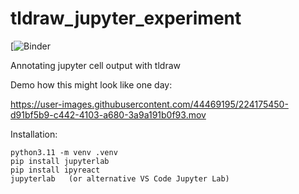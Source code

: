 # tldraw_jupyter_experiment

[![Binder](https://hub.ovh2.mybinder.org/user/octoframes-jupyter-tldraw-udjyidae/lab/tree/debugging_notebooks/tldraw_from_sandbox.ipynb)

Annotating jupyter cell output with tldraw

Demo how this might look like one day:

https://user-images.githubusercontent.com/44469195/224175450-d91bf5b9-c442-4103-a680-3a9a191b0f93.mov


Installation:
```
python3.11 -m venv .venv
pip install jupyterlab
pip install ipyreact
jupyterlab   (or alternative VS Code Jupyter Lab)
```